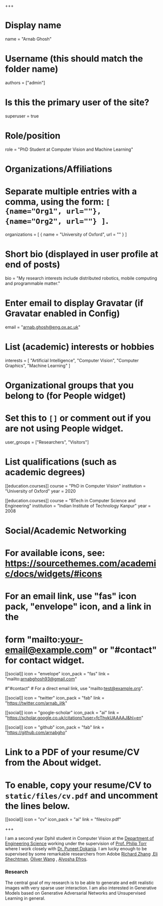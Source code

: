 +++
# Display name
name = "Arnab Ghosh"

# Username (this should match the folder name)
authors = ["admin"]

# Is this the primary user of the site?
superuser = true

# Role/position
role = "PhD Student at Computer Vision and Machine Learning"

# Organizations/Affiliations
#   Separate multiple entries with a comma, using the form: `[ {name="Org1", url=""}, {name="Org2", url=""} ]`.
organizations = [ { name = "University of Oxford", url = "" } ]

# Short bio (displayed in user profile at end of posts)
bio = "My research interests include distributed robotics, mobile computing and programmable matter."

# Enter email to display Gravatar (if Gravatar enabled in Config)
email = "arnab.ghosh@eng.ox.ac.uk"

# List (academic) interests or hobbies
interests = [
  "Artificial Intelligence",
  "Computer Vision",
  "Computer Graphics",
  "Machine Learning"
]

# Organizational groups that you belong to (for People widget)
#   Set this to `[]` or comment out if you are not using People widget.
user_groups = ["Researchers", "Visitors"]

# List qualifications (such as academic degrees)
[[education.courses]]
  course = "PhD in Computer Vision"
  institution = "University of Oxford"
  year = 2020

[[education.courses]]
  course = "BTech in Computer Science and Engineering"
  institution = "Indian Institute of Technology Kanpur"
  year = 2008

# Social/Academic Networking
# For available icons, see: https://sourcethemes.com/academic/docs/widgets/#icons
#   For an email link, use "fas" icon pack, "envelope" icon, and a link in the
#   form "mailto:your-email@example.com" or "#contact" for contact widget.

[[social]]
  icon = "envelope"
  icon_pack = "fas"
  link = "mailto:arnabghosh93@gmail.com"

#"#contact"  # For a direct email link, use "mailto:test@example.org".

[[social]]
  icon = "twitter"
  icon_pack = "fab"
  link = "https://twitter.com/arnab_iitk"

[[social]]
  icon = "google-scholar"
  icon_pack = "ai"
  link = "https://scholar.google.co.uk/citations?user=fcThykUAAAAJ&hl=en"

[[social]]
  icon = "github"
  icon_pack = "fab"
  link = "https://github.com/arnabgho"

# Link to a PDF of your resume/CV from the About widget.
# To enable, copy your resume/CV to `static/files/cv.pdf` and uncomment the lines below.
[[social]]
   icon = "cv"
   icon_pack = "ai"
   link = "files/cv.pdf"

+++

I am a second year Dphil student in Computer Vision at the [Department of Engineering Science](http://www.eng.ox.ac.uk/) working under the supervision of [Prof. Philip Torr](http://www.robots.ox.ac.uk/~tvg/index.php) where I work closely with [Dr. Puneet Dokania](https://puneetkdokania.github.io/). I am lucky enough to be supervised by some remarkable researchers from Adobe [Richard Zhang](https://richzhang.github.io/) ,[Eli Shechtman](https://research.adobe.com/person/eli-shechtman/), [Oliver Wang](http://www.oliverwang.info/) , [Alyosha Efros](https://people.eecs.berkeley.edu/~efros/).

### Research

The central goal of my research is to be able to generate and edit realistic images with very sparse user interaction. I am also interested in Generative Models based on Generative Adversarial Networks and Unsupervised Learning in general.


